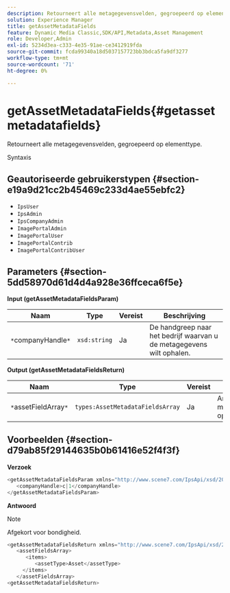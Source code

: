```yaml
---
description: Retourneert alle metagegevensvelden, gegroepeerd op elementtype.
solution: Experience Manager
title: getAssetMetadataFields
feature: Dynamic Media Classic,SDK/API,Metadata,Asset Management
role: Developer,Admin
exl-id: 5234d3ea-c333-4e35-91ae-ce3412919fda
source-git-commit: fcda99340a18d5037157723bb3bdca5fa9df3277
workflow-type: tm+mt
source-wordcount: '71'
ht-degree: 0%

---
```


# getAssetMetadataFields{#getassetmetadatafields}

Retourneert alle metagegevensvelden, gegroepeerd op elementtype.

Syntaxis

## Geautoriseerde gebruikerstypen {#section-e19a9d21cc2b45469c233d4ae55ebfc2}

* `IpsUser`
* `IpsAdmin`
* `IpsCompanyAdmin`
* `ImagePortalAdmin`
* `ImagePortalUser`
* `ImagePortalContrib`
* `ImagePortalContribUser`

## Parameters {#section-5dd58970d61d4d4a928e36ffceca6f5e}

**Input (getAssetMetadataFieldsParam)**

| Naam | Type | Vereist | Beschrijving |
|---|---|---|---|
| `*`companyHandle`*` | `xsd:string` | Ja | De handgreep naar het bedrijf waarvan u de metagegevens wilt ophalen. |

**Output (getAssetMetadataFieldsReturn)**

| Naam | Type | Vereist | Beschrijving |
|---|---|---|---|
| `*`assetFieldArray`*` | `types:AssetMetadataFieldsArray` | Ja | Array van metagegevensvelden, op elementtype. |

## Voorbeelden {#section-d79ab85f29144635b0b61416e52f4f3f}

**Verzoek**

```java
<getAssetMetadataFieldsParam xmlns="http://www.scene7.com/IpsApi/xsd/2009-07-31">
   <companyHandle>c|1</companyHandle>
</getAssetMetadataFieldsParam>
```

**Antwoord**

>[!NOTE]
>
>Afgekort voor bondigheid.

```java
<getAssetMetadataFieldsReturn xmlns="http://www.scene7.com/IpsApi/xsd/2009-07-31">
   <assetFieldsArray>
      <items>
         <assetType>Asset</assetType>
     </items>
   </assetFieldsArray>
<getAssetMetadataFieldsReturn>
```
